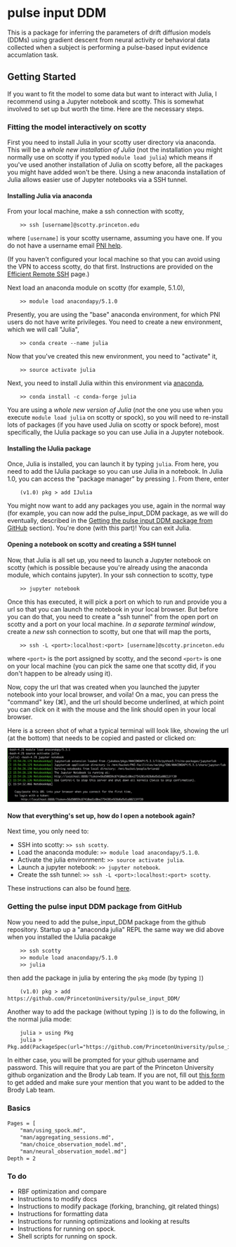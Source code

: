 # pulse input DDM

This is a package for inferring the parameters of drift diffusion models (DDMs) using gradient descent from neural activity or behavioral data collected when a subject is performing a pulse-based input evidence accumlation task.

## Getting Started

If you want to fit the model to some data but want to interact with Julia, I recommend using a Jupyter notebook and scotty. This is somewhat involved to set up but worth the time. Here are the necessary steps.

### Fitting the model interactively on scotty

First you need to install Julia in your scotty user directory via anaconda. This will be a *whole new installation of Julia* (not the installation you might normally use on scotty if you typed `module load julia`) which means if you've used another installation of Julia on scotty before, all the packages you might have added won't be there. Using a new anaconda installation of Julia allows easier use of Jupyter notebooks via a SSH tunnel. 

#### Installing Julia via anaconda

From your local machine, make a ssh connection with scotty, 

```
    >> ssh [username]@scotty.princeton.edu
```

where `[username]` is your scotty username, assuming you have one. If you do not have a username email [PNI help](mailto:pnihelp@princeton.edu).

(If you haven't configured your local machine so that you can avoid using the VPN to access scotty, do that first. Instructions are provided on the [Efficient Remote SSH](@ref) page.)

Next load an anaconda module on scotty (for example, 5.1.0), 

```
    >> module load anacondapy/5.1.0
``` 

Presently, you are using the "base" anaconda environment, for which PNI users do not have write privileges. You need to create a new environment, which we will call "Julia",

```
    >> conda create --name julia
``` 

Now that you've created this new environment, you need to "activate" it, 

```
    >> source activate julia
``` 

Next, you need to install Julia within this environment via [anaconda](https://anaconda.org/conda-forge/julia), 

```
    >> conda install -c conda-forge julia
```

You are using a *whole new version of Julia* (_not_ the one you use when you execute `module load julia` on scotty or spock), so you will need to re-install lots of packages (if you have used Julia on scotty or spock before), most specifically, the IJulia package so you can use Julia in a Jupyter notebook.

#### Installing the IJulia package

Once, Julia is installed, you can launch it by typing `julia`. From here, you need to add the IJulia package so you can use Julia in a notebook. In Julia 1.0, you can access the "package manager" by pressing `]`. From there, enter

```
    (v1.0) pkg > add IJulia
```

You might now want to add any packages you use, again in the normal way (for example, you can now add the pulse_input_DDM package, as we will do eventually, described in the [Getting the pulse input DDM package from GitHub](@ref) section). You're done (with this part)! You can exit Julia.

#### Opening a notebook on scotty and creating a SSH tunnel

Now, that Julia is all set up, you need to launch a Jupyter notebook on scotty (which is possible because you're already using the anaconda module, which contains jupyter). In your ssh connection to scotty, type 

```
    >> jupyter notebook
``` 

Once this has executed, it will pick a port on which to run and provide you a url so that you can launch the notebook in your local browser. But before you can do that, you need to create a "ssh tunnel" from the open port on scotty and a port on your local machine. *In a separate terminal window*, create a *new* ssh connection to scotty, but one that will map the ports, 

```
    >> ssh -L <port>:localhost:<port> [username]@scotty.princeton.edu
``` 

where `<port>` is the port assigned by scotty, and the second `<port>` is one on your local machine (you can pick the same one that scotty did, if you don't happen to be already using it).

Now, copy the url that was created when you launched the jupyter notebook into your local browser, and voila! On a mac, you can press the "command" key (⌘), and the url should become underlined, at which point you can click on it with the  mouse and the link should open in your local browser.

Here is a screen shot of what a typical terminal will look like, showing the url (at the bottom) that needs to be copied and pasted or clicked on:

![notebook-screen-shot](assets/notebook-screen-shot.png)

#### Now that everything's set up, how do I open a notebook again?

Next time, you only need to:

- SSH into scotty: `>> ssh scotty`.
- Load the anaconda module: `>> module load anacondapy/5.1.0`.
- Activate the julia environment: `>> source activate julia`.
- Launch a jupyter notebook: `>> jupyter notebook`.
- Create the ssh tunnel: `>> ssh -L <port>:localhost:<port> scotty`.

These instructions can also be found [here](https://brodylabwiki.princeton.edu/wiki/index.php/Internal:IJulia_notebook_on_scotty).

###  Getting the pulse input DDM package from GitHub

Now you need to add the pulse_input_DDM package from the github repository. Startup up a "anaconda julia" REPL the same way we did above when you installed the IJulia pacakge

```
    >> ssh scotty
    >> module load anacondapy/5.1.0
    >> julia
```

then add the package in julia by entering the `pkg` mode (by typing `]`)

```
    (v1.0) pkg > add https://github.com/PrincetonUniversity/pulse_input_DDM/
```

Another way to add the package (without typing `]`) is to do the following, in the normal julia mode:

```
    julia > using Pkg    
    julia > Pkg.add(PackageSpec(url="https://github.com/PrincetonUniversity/pulse_input_DDM/"))
```

In either case, you will be prompted for your github username and password. This will require that you are part of the Princeton University github organization and the Brody Lab team. If you are not, fill out [this form](https://forms.rc.princeton.edu/github) to get added and make sure your mention that you want to be added to the Brody Lab team.

### Basics

```@contents
Pages = [
    "man/using_spock.md",
    "man/aggregating_sessions.md",
    "man/choice_observation_model.md",
    "man/neural_observation_model.md"]
Depth = 2
```

### To do

- RBF optimization and compare
- Instructions to modify docs
- Instructions to modify package (forking, branching, git related things)
- Instructions for formatting data
- Instructions for running optimizations and looking at results
- Instructions for running on spock.
- Shell scripts for running on spock.

